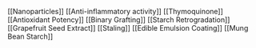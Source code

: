 [[Nanoparticles]]
[[Anti-inflammatory activity]]
[[Thymoquinone]]
[[Antioxidant Potency]]
[[Binary Grafting]]
[[Starch Retrogradation]]
[[Grapefruit Seed Extract]]
[[Staling]]
[[Edible Emulsion Coating]]
[[Mung Bean Starch]]
